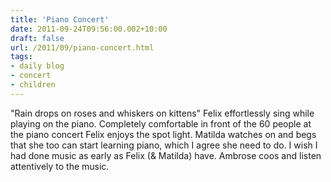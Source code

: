 ```yaml
---
title: 'Piano Concert'
date: 2011-09-24T09:56:00.002+10:00
draft: false
url: /2011/09/piano-concert.html
tags: 
- daily blog
- concert
- children
---
```


"Rain drops on roses and whiskers on kittens" Felix effortlessly sing while playing on the piano. Completely comfortable in front of the 60 people at the piano concert Felix enjoys the spot light. Matilda watches on and begs that she too can start learning piano, which I agree she need to do. I wish I had done music as early as Felix (& Matilda) have. Ambrose coos and listen attentively to the music.